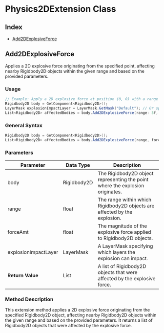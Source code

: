 # Physics2DExtension Class

## Index
- [Add2DExplosiveForce](#Add2DExplosiveForce)

## Add2DExplosiveForce

Applies a 2D explosive force originating from the specified point, affecting nearby Rigidbody2D objects within the given range and based on the provided parameters.

### Usage

```csharp
// Example: Apply a 2D explosive force at position (0, 0) with a range of 5 units and force amount of 10
Rigidbody2D body = GetComponent<Rigidbody2D>();
LayerMask explosionImpactLayer = LayerMask.GetMask("Default"); // Or specify the layers to be affected
List<Rigidbody2D> affectedBodies = body.Add2DExplosiveForce(range: 5f, forceAmt: 10f, explosionImpactLayer);
```

### General Syntax

```csharp
Rigidbody2D body = GetComponent<Rigidbody2D>();
List<Rigidbody2D> affectedBodies = body.Add2DExplosiveForce(range, forceAmt, explosionImpactLayer);
```

### Parameters

| Parameter              | Data Type   | Description                                              |
| ---------------------- | ----------- | -------------------------------------------------------- |
| body                   | Rigidbody2D | The Rigidbody2D object representing the point where the explosion originates. |
| range                  | float       | The range within which Rigidbody2D objects are affected by the explosion. |
| forceAmt               | float       | The magnitude of the explosive force applied to Rigidbody2D objects. |
| explosionImpactLayer   | LayerMask   | A LayerMask specifying which layers the explosion can impact. |
| **Return Value**       | List<Rigidbody2D> | A list of Rigidbody2D objects that were affected by the explosive force. |

### Method Description

This extension method applies a 2D explosive force originating from the specified Rigidbody2D object, affecting nearby Rigidbody2D objects within the given range and based on the provided parameters. It returns a list of Rigidbody2D objects that were affected by the explosive force.